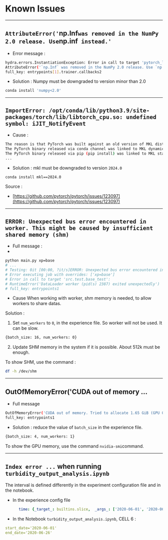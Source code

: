 
# Known Issues

---
## `AttributeError('`np.Inf` was removed in the NumPy 2.0 release. Use `np.inf` instead.'`

- Error message : 

``` bash
hydra.errors.InstantiationException: Error in call to target 'pytorch_lightning.callbacks.model_checkpoint.ModelCheckpoint':
AttributeError('`np.Inf` was removed in the NumPy 2.0 release. Use `np.inf` instead.')
full_key: entrypoints[1].trainer.callbacks2
```

- Solution : Numpy must be downgraded to version minor than 2.0

``` bash
conda install 'numpy<2.0'
```

---
## `ImportError: /opt/conda/lib/python3.9/site-packages/torch/lib/libtorch_cpu.so: undefined symbol: iJIT_NotifyEvent`

- Cause : 

``` bash
The reason is that PyTorch was built against an old version of MKL distribution which contains this symbol. However, this symbol got removed in MKL 2024.1.
The PyTorch binary released via conda channel was linked to MKL dynamically, so you got this error.
The PyTorch binary released via pip (pip install) was linked to MKL statically. You can switch to the pip install one to get rid of this error with MKL 2024.1.
...
```

- Solution : mkl must be downgraded to version `2024.0`
``` bash
conda install mkl==2024.0
```

Source :

- [https://github.com/pytorch/pytorch/issues/123097](https://github.com/pytorch/pytorch/issues/123097)


---
## `ERROR: Unexpected bus error encountered in worker. This might be caused by insufficient shared memory (shm)`

- Full message :
- 
``` bash
python main.py xp=base
# ...
# Testing: 0it [00:00, ?it/s]ERROR: Unexpected bus error encountered in worker. This might be caused by insufficient shared memory (shm).
# Error executing job with overrides: ['xp=base']
# Error in call to target 'src.test.base_test':
# RuntimeError('DataLoader worker (pid(s) 2387) exited unexpectedly')
# full_key: entrypoints1
```

- Cause
When working with worker, shm memory is needed, to allow workers to share datas. 

Solution :

1. Set `num_workers` to `0`, in the experience file. So worker  will not be used. It can be slow.

``` bash
{batch_size: 16, num_workers: 0}
```
2. Update SHM memory in the system if it is possible. About 512k must be enough.

To show SHM, use the command :
``` bash
df -h /dev/shm
```

---
## OutOfMemoryError('CUDA out of memory ...

- Full message
``` bash
OutOfMemoryError('CUDA out of memory. Tried to allocate 1.65 GiB (GPU 0; 47.74 GiB total capacity; 41.57 GiB already allocated; 665.69 MiB free; 43.08 GiB reserved in total by PyTorch) If reserved memory is >> allocated memory try setting max_split_size_mb to avoid fragmentation.  See documentation for Memory Management and PYTORCH_CUDA_ALLOC_CONF')
full_key: entrypoints1
```

- Solution : reduce the value of `batch_size` in the experience file.
``` bash
{batch_size: 4, num_workers: 1}
```

To show the GPU memory, use the command `nvidia-smi`command.



---
## `Index error ...` when running `turbidity_output_analysis.ipynb`

The interval is defined differently in the experiment configuration file and in the notebook.

- In the experience config file
``` yaml
      time: {_target_: builtins.slice,  _args_: ['2020-06-01', '2020-06-26']}
```

- In the Notebook `turbidity_output_analysis.ipynb`, CELL 6 :

``` yaml
start_date='2020-06-01'
end_date='2020-06-26'
```

